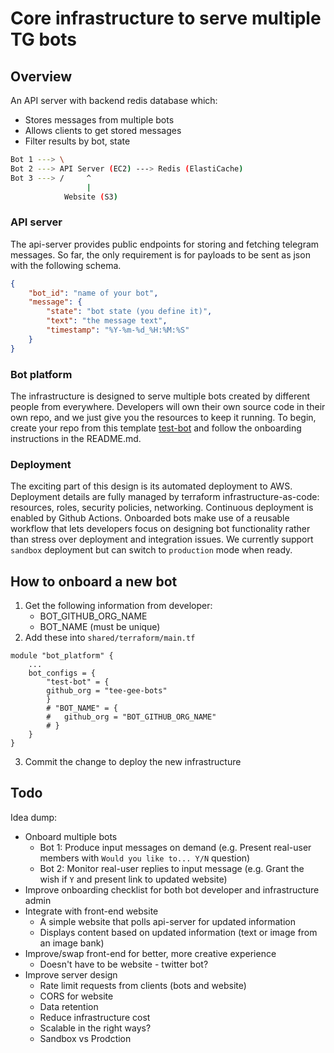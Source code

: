 # Core infrastructure to serve multiple TG bots

## Overview

An API server with backend redis database which:
* Stores messages from multiple bots
* Allows clients to get stored messages
* Filter results by bot, state

```sh
Bot 1 ---> \
Bot 2 ---> API Server (EC2) ---> Redis (ElastiCache)
Bot 3 ---> /     ^
                 |
            Website (S3)
```

### API server

The api-server provides public endpoints for storing and fetching telegram messages.
So far, the only requirement is for payloads to be sent as json with the following schema.

```json
{
    "bot_id": "name of your bot",
    "message": {
        "state": "bot state (you define it)",
        "text": "the message text",
        "timestamp": "%Y-%m-%d_%H:%M:%S"
    }
}
```

### Bot platform

The infrastructure is designed to serve multiple bots created by different people from everywhere.
Developers will own their own source code in their own repo, and we just give you the resources to keep it running.
To begin, create your repo from this template [test-bot](https://github.com/tee-gee-bots/test-bot) and follow the onboarding instructions in the README.md.

### Deployment

The exciting part of this design is its automated deployment to AWS. Deployment details are fully managed by terraform infrastructure-as-code: resources, roles, security policies, networking. Continuous deployment is enabled by Github Actions. Onboarded bots make use of a reusable workflow that lets developers focus on designing bot functionality rather than stress over deployment and integration issues. We currently support `sandbox` deployment but can switch to `production` mode when ready.

## How to onboard a new bot

1. Get the following information from developer:
    * BOT_GITHUB_ORG_NAME
    * BOT_NAME (must be unique)
2. Add these into `shared/terraform/main.tf`
```hcl
module "bot_platform" {
    ...
    bot_configs = {
        "test-bot" = {
        github_org = "tee-gee-bots"
        }
        # "BOT_NAME" = {
        #   github_org = "BOT_GITHUB_ORG_NAME"
        # }
    }
}
```
3. Commit the change to deploy the new infrastructure

## Todo

Idea dump:
* Onboard multiple bots
    * Bot 1: Produce input messages on demand (e.g. Present real-user members with `Would you like to... Y/N` question)
    * Bot 2: Monitor real-user replies to input message (e.g. Grant the wish if `Y` and present link to updated website)
* Improve onboarding checklist for both bot developer and infrastructure admin
* Integrate with front-end website
    * A simple website that polls api-server for updated information
    * Displays content based on updated information (text or image from an image bank)
* Improve/swap front-end for better, more creative experience
    * Doesn't have to be website - twitter bot?
* Improve server design
    * Rate limit requests from clients (bots and website)
    * CORS for website
    * Data retention
    * Reduce infrastructure cost
    * Scalable in the right ways?
    * Sandbox vs Prodction
